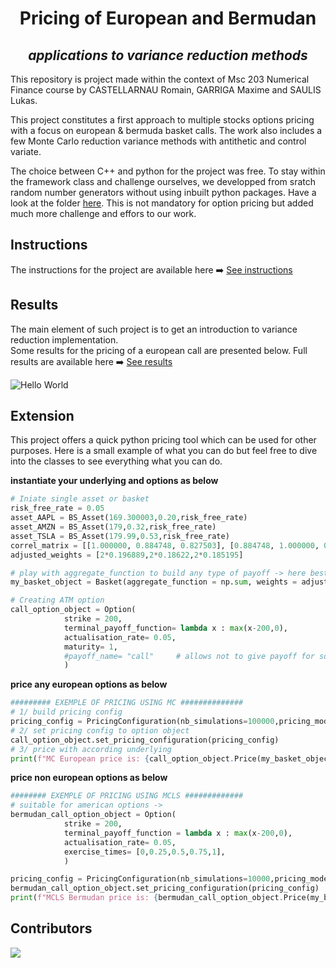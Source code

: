 # <center> Pricing of European and Bermudan </center> 
## <center> *applications to variance reduction methods*  </center>

This repository is project made within the context of Msc 203 Numerical Finance course by CASTELLARNAU Romain, GARRIGA Maxime and SAULIS Lukas.

This project constitutes a first approach to multiple stocks options pricing with a focus on european & bermuda basket calls. The work also includes a few Monte Carlo reduction variance methods with antithetic and control variate.

The choice between C++ and python for the project was free. To stay within the framework class and challenge ourselves, we developped from sratch random number generators without using inbuilt python packages. Have a look at the folder 
[here](https://github.com/Garrma/numerical_finance/blob/main/docs/Generators.pdf). This is not mandatory for option pricing but added much more challenge and effors to our work.

## Instructions

The instructions for the project are available here ➡️
[See instructions](https://github.com/Garrma/numerical_finance/blob/main/docs/Project%20Instruction.pdf)


## Results 

The main element of such project is to get an introduction to variance reduction implementation.<br>
Some results for the pricing of a european call are presented below. Full results are available here ➡️
[See results](https://github.com/Garrma/numerical_finance/blob/main/docs/Numerical_Finance_Project.pdf)

<!-- image result -->
![Hello World](https://res.cloudinary.com/dq4xpsevx/image/upload/v1715023923/Github/Numerical%20Finance/convergence_quasi_techniques.png)


## Extension

This project offers a quick python pricing tool which can be used for other purposes. Here is a small example of what you can do but feel free to dive into the classes to see everything what you can do.

**instantiate your underlying and options as below**
```python
# Iniate single asset or basket
risk_free_rate = 0.05
asset_AAPL = BS_Asset(169.300003,0.20,risk_free_rate)
asset_AMZN = BS_Asset(179,0.32,risk_free_rate)
asset_TSLA = BS_Asset(179.99,0.53,risk_free_rate)
correl_matrix = [[1.000000, 0.884748, 0.827503], [0.884748, 1.000000, 0.793269], [0.827503, 0.793269, 1.000000]]
adjusted_weights = [2*0.196889,2*0.18622,2*0.185195]                    # target intial value of 200

# play with aggregate_function to build any type of payoff -> here best of basket
my_basket_object = Basket(aggregate_function = np.sum, weights = adjusted_weights,assets=BS_AssetND([asset_AAPL,asset_AMZN,asset_TSLA],correl_matrix = correl_matrix))

# Creating ATM option
call_option_object = Option(
            strike = 200,
            terminal_payoff_function= lambda x : max(x-200,0),
            actualisation_rate= 0.05,
            maturity= 1,
            #payoff_name= "call"     # allows not to give payoff for some known payoffs
            )
```

**price any european options as below**
```python
######### EXEMPLE OF PRICING USING MC ##############
# 1/ build pricing config
pricing_config = PricingConfiguration(nb_simulations=100000,pricing_model_name="MC")       
# 2/ set pricing config to option object
call_option_object.set_pricing_configuration(pricing_config)                                
# 3/ price with according underlying
print(f"MC European price is: {call_option_object.Price(my_basket_object,display_info=True)} \n")   
```

**price non european options as below**
```python
######## EXEMPLE OF PRICING USING MCLS #############
# suitable for american options -> 
bermudan_call_option_object = Option(
            strike = 200,
            terminal_payoff_function = lambda x : max(x-200,0),
            actualisation_rate= 0.05,
            exercise_times= [0,0.25,0.5,0.75,1],
            )

pricing_config = PricingConfiguration(nb_simulations=10000,pricing_model_name="MCLS")     
bermudan_call_option_object.set_pricing_configuration(pricing_config)
print(f"MCLS Bermudan price is: {bermudan_call_option_object.Price(my_basket_object,display_info=True)} \n")
```

## Contributors

<a href="https://github.com/Garrma/numerical_finance/graphs/contributors">
  <img src="https://contrib.rocks/image?repo=Garrma/numerical_finance" />
</a>
